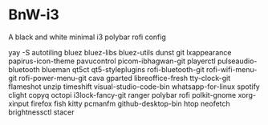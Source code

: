 ﻿# BnW-i3
 A black and white minimal i3 polybar rofi config

yay -S autotiling bluez bluez-libs bluez-utils dunst git lxappearance papirus-icon-theme pavucontrol picom-ibhagwan-git playerctl pulseaudio-bluetooth blueman qt5ct qt5-styleplugins rofi-bluetooth-git rofi-wifi-menu-git rofi-power-menu-git cava gparted libreoffice-fresh tty-clock-git flameshot unzip timeshift visual-studio-code-bin whatsapp-for-linux spotify clight copyq octopi i3lock-fancy-git ranger polybar rofi polkit-gnome xorg-xinput firefox fish kitty pcmanfm github-desktop-bin htop neofetch brightnessctl stacer
